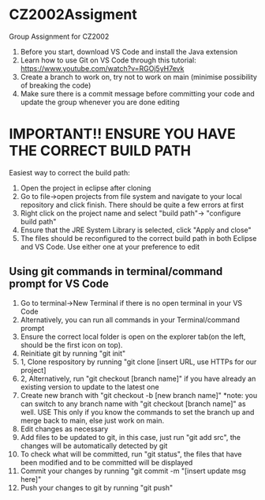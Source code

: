 # CZ2002Assigment
Group Assignment for CZ2002

1. Before you start, download VS Code and install the Java extension
2. Learn how to use Git on VS Code through this tutorial: https://www.youtube.com/watch?v=RGOj5yH7evk
3. Create a branch to work on, try not to work on main (minimise possibility of breaking the code)
4. Make sure there is a commit message before committing your code and update the group whenever you are done editing

# IMPORTANT!! ENSURE YOU HAVE THE CORRECT BUILD PATH
Easiest way to correct the build path:
1. Open the project in eclipse after cloning
2. Go to file->open projects from file system and navigate to your local repository and click finish. There should be quite a few errors at first
3. Right click on the project name and select "build path"-> "configure build path"
4. Ensure that the JRE System Library is selected, click "Apply and close"
5. The files should be reconfigured to the correct build path in both Eclipse and VS Code. Use either one at your preference to edit

## Using git commands in terminal/command prompt for VS Code

1. Go to terminal->New Terminal if there is no open terminal in your VS Code
2. Alternatively, you can run all commands in your Terminal/command prompt
2. Ensure the correct local folder is open on the explorer tab(on the left, should be the first icon on top).
3. Reinitiate git by running "git init"
4. 1, Clone respository by running "git clone [insert URL, use HTTPs for our project]
4. 2, Alternatively, run "git checkout [branch name]" if you have already an existing version to update to the latest one
4. Create new branch with "git checkout -b [new branch name]" *note: you can switch to any branch name with "git checkout [branch name]" as well. USE This only if you know the commands to set the branch up and merge back to main, else just work on main.
5. Edit changes as necessary
6. Add files to be updated to git, in this case, just run "git add src", the changes will be automatically detected by git
7. To check what will be committed, run "git status", the files that have been modified and to be committed will be displayed
8. Commit your changes by running "git commit -m "[insert update msg here]"
8. Push your changes to git by running "git push"
